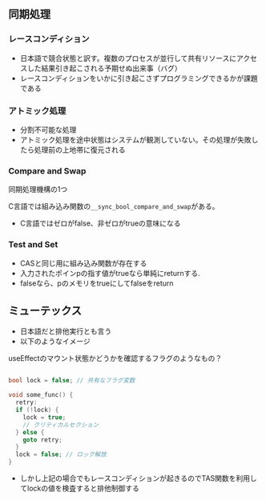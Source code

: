 ## 同期処理

### レースコンディション
- 日本語で競合状態と訳す。複数のプロセスが並行して共有リソースにアクセスした結果引き起こされる予期せぬ出来事（バグ）
- レースコンディションをいかに引き起こさずプログラミングできるかが課題である

### アトミック処理
- 分割不可能な処理
- アトミック処理を途中状態はシステムが観測していない。その処理が失敗したら処理前の上地帯に復元される

### Compare and Swap
同期処理機構の1つ

C言語では組み込み関数の`__sync_bool_compare_and_swap`がある。
- C言語ではゼロがfalse、非ゼロがtrueの意味になる

### Test and Set
- CASと同じ用に組み込み関数が存在する
- 入力されたポインpの指す値がtrueなら単純にreturnする.
- falseなら、pのメモリをtrueにしてfalseをreturn

## ミューテックス
- 日本語だと排他実行とも言う
- 以下のようなイメージ

useEffectのマウント状態かどうかを確認するフラグのようなもの？

```c

bool lock = false; // 共有なフラグ変数

void some_func() {
  retry:
  if (!lock) {
    lock = true;
    // クリティカルセクション
  } else {
    goto retry;
  }
  lock = false; // ロック解放
}

```

- しかし上記の場合でもレースコンディションが起きるのでTAS関数を利用してlockの値を検査すると排他制御する


